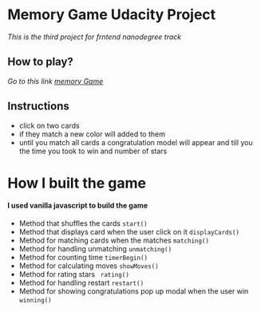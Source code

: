 # **Memory Game Udacity Project**
_This is the third project for frntend nanodegree track_
## How to play?
_Go to this link [memory Game](https://esraa708.github.io/memory-game/)_
## Instructions
* click on two cards 
* if they match a new color will added to them
* until you match all cards a congratulation model will appear and till you the time you took to win and number of stars
# How I built the game
 #### I used vanilla javascript to build the game
* Method that shuffles the cards `start()`
* Method that displays card when the user click on it `displayCards()`
* Method for matching cards when the matches `matching()`
* Method for handling unmatching `unmatching()`
*  Method for counting time `timerBegin()`
*  Method for calculating moves `showMoves() `
*   Method for rating stars ` rating()`
*  Method for handling restart `restart()`
*  Method for showing congratulations pop up modal when the user win `winning()`
  
